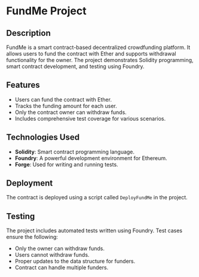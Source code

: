 # FundMe Project

## Description
FundMe is a smart contract-based decentralized crowdfunding platform. It allows users to fund the contract with Ether and supports withdrawal functionality for the owner. The project demonstrates Solidity programming, smart contract development, and testing using Foundry.

## Features
- Users can fund the contract with Ether.
- Tracks the funding amount for each user.
- Only the contract owner can withdraw funds.
- Includes comprehensive test coverage for various scenarios.

## Technologies Used
- **Solidity**: Smart contract programming language.
- **Foundry**: A powerful development environment for Ethereum.
- **Forge**: Used for writing and running tests.

## Deployment
The contract is deployed using a script called `DeployFundMe` in the project. 

## Testing
The project includes automated tests written using Foundry. Test cases ensure the following:
- Only the owner can withdraw funds.
- Users cannot withdraw funds.
- Proper updates to the data structure for funders.
- Contract can handle multiple funders.
